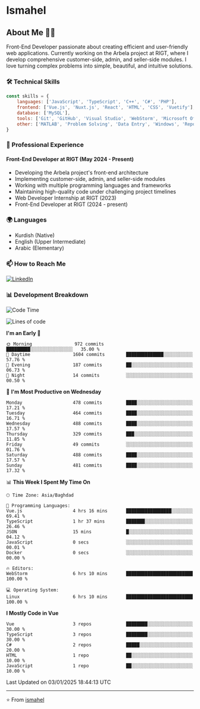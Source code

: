 # Ismahel

## About Me 👨‍💻
Front-End Developer passionate about creating efficient and user-friendly web applications. Currently working on the Arbela project at RIGT, where I develop comprehensive customer-side, admin, and seller-side modules. I love turning complex problems into simple, beautiful, and intuitive solutions.

### 🛠️ Technical Skills
```javascript
const skills = {
    languages: ['JavaScript', 'TypeScript', 'C++', 'C#', 'PHP'],
    frontend: ['Vue.js', 'Nuxt.js', 'React', 'HTML', 'CSS', 'Vuetify'],
    database: ['MySQL'],
    tools: ['Git', 'GitHub', 'Visual Studio', 'WebStorm', 'Microsoft Office'],
    other: ['MATLAB', 'Problem Solving', 'Data Entry', 'Windows', 'Reporting']
}
```

### 💼 Professional Experience
#### Front-End Developer at RIGT (May 2024 - Present)
- Developing the Arbela project's front-end architecture
- Implementing customer-side, admin, and seller-side modules
- Working with multiple programming languages and frameworks
- Maintaining high-quality code under challenging project timelines
- Web Developer Internship at RIGT (2023)
- Front-End Developer at RIGT (2024 - present)

### 🌍 Languages
- Kurdish (Native)
- English (Upper Intermediate)
- Arabic (Elementary)

### 📫 How to Reach Me
[![LinkedIn](https://img.shields.io/badge/LinkedIn-0077B5?style=for-the-badge&logo=linkedin&logoColor=white)](https://linkedin.com/in/ismahel-zero-1053b4228)

### 📊 Development Breakdown
<!--START_SECTION:waka-->
![Code Time](http://img.shields.io/badge/Code%20Time-567%20hrs%207%20mins-blue)

![Lines of code](https://img.shields.io/badge/From%20Hello%20World%20I%27ve%20Written-4.4%20million%20lines%20of%20code-blue)

**I'm an Early 🐤** 

```text
🌞 Morning                972 commits         █████████░░░░░░░░░░░░░░░░   35.00 % 
🌆 Daytime                1604 commits        ██████████████░░░░░░░░░░░   57.76 % 
🌃 Evening                187 commits         ██░░░░░░░░░░░░░░░░░░░░░░░   06.73 % 
🌙 Night                  14 commits          ░░░░░░░░░░░░░░░░░░░░░░░░░   00.50 % 
```
📅 **I'm Most Productive on Wednesday** 

```text
Monday                   478 commits         ████░░░░░░░░░░░░░░░░░░░░░   17.21 % 
Tuesday                  464 commits         ████░░░░░░░░░░░░░░░░░░░░░   16.71 % 
Wednesday                488 commits         ████░░░░░░░░░░░░░░░░░░░░░   17.57 % 
Thursday                 329 commits         ███░░░░░░░░░░░░░░░░░░░░░░   11.85 % 
Friday                   49 commits          ░░░░░░░░░░░░░░░░░░░░░░░░░   01.76 % 
Saturday                 488 commits         ████░░░░░░░░░░░░░░░░░░░░░   17.57 % 
Sunday                   481 commits         ████░░░░░░░░░░░░░░░░░░░░░   17.32 % 
```


📊 **This Week I Spent My Time On** 

```text
🕑︎ Time Zone: Asia/Baghdad

💬 Programming Languages: 
Vue.js                   4 hrs 16 mins       █████████████████░░░░░░░░   69.41 % 
TypeScript               1 hr 37 mins        ███████░░░░░░░░░░░░░░░░░░   26.46 % 
JSON                     15 mins             █░░░░░░░░░░░░░░░░░░░░░░░░   04.12 % 
JavaScript               0 secs              ░░░░░░░░░░░░░░░░░░░░░░░░░   00.01 % 
Docker                   0 secs              ░░░░░░░░░░░░░░░░░░░░░░░░░   00.00 % 

🔥 Editors: 
WebStorm                 6 hrs 10 mins       █████████████████████████   100.00 % 

💻 Operating System: 
Linux                    6 hrs 10 mins       █████████████████████████   100.00 % 
```

**I Mostly Code in Vue** 

```text
Vue                      3 repos             ████████░░░░░░░░░░░░░░░░░   30.00 % 
TypeScript               3 repos             ████████░░░░░░░░░░░░░░░░░   30.00 % 
C#                       2 repos             █████░░░░░░░░░░░░░░░░░░░░   20.00 % 
HTML                     1 repo              ██░░░░░░░░░░░░░░░░░░░░░░░   10.00 % 
JavaScript               1 repo              ██░░░░░░░░░░░░░░░░░░░░░░░   10.00 % 
```




 Last Updated on 03/01/2025 18:44:13 UTC
<!--END_SECTION:waka-->

---
⭐️ From [ismahel](https://github.com/ismahelZero)
